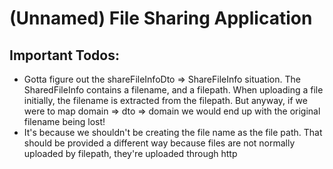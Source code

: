# (Unnamed) File Sharing Application
## Important Todos:
- Gotta figure out the shareFileInfoDto => ShareFileInfo situation. The SharedFileInfo contains a filename, and a filepath. When uploading a file initially, the filename is extracted from the filepath. But anyway, if we were to map domain => dto => domain we would end up with the original filename being lost!
- It's because we shouldn't be creating the file name as the file path. That should be provided a different way because files are not normally uploaded by filepath, they're uploaded through http